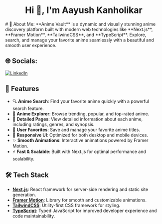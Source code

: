 <h1 align="center">Hi 👋, I'm Aayush Kanholikar</h1>
# 💫 About Me:
**Anime Vault** is a dynamic and visually stunning anime discovery platform built with modern web technologies like **Next.js**, **Framer Motion**, **TailwindCSS**, and **TypeScript**. Explore, search, and manage your favorite anime seamlessly with a beautiful and smooth user experience.

## 🌐 Socials:

[![LinkedIn](https://img.shields.io/badge/LinkedIn-%230077B5.svg?logo=linkedin&logoColor=white)](https://www.linkedin.com/in/aayush-kanholikar-628325207/)

## 🚀 Features

- 🔍 **Anime Search**: Find your favorite anime quickly with a powerful search feature.
- 🧭 **Anime Explorer**: Browse trending, popular, and top-rated anime.
- 📄 **Detailed Pages**: View detailed information about each anime, including ratings, genres, and synopsis.
- 💾 **User Favorites**: Save and manage your favorite anime titles.
- 🎨 **Responsive UI**: Optimized for both desktop and mobile devices.
- ✨ **Smooth Animations**: Interactive animations powered by Framer Motion.
- ⚡ **Fast & Scalable**: Built with Next.js for optimal performance and scalability.

## 🛠️ Tech Stack

- **[Next.js](https://nextjs.org/)**: React framework for server-side rendering and static site generation.
- **[Framer Motion](https://www.framer.com/motion/)**: Library for smooth and customizable animations.
- **[TailwindCSS](https://tailwindcss.com/)**: Utility-first CSS framework for styling.
- **[TypeScript](https://www.typescriptlang.org/)**: Typed JavaScript for improved developer experience and code maintainability.
